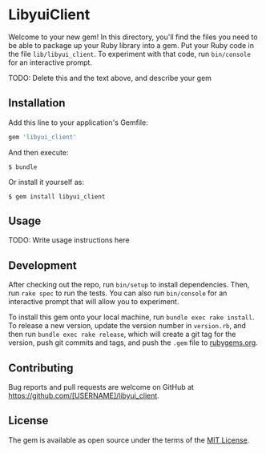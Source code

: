 # LibyuiClient

Welcome to your new gem! In this directory, you'll find the files you need to be able to package up your Ruby library into a gem. Put your Ruby code in the file `lib/libyui_client`. To experiment with that code, run `bin/console` for an interactive prompt.

TODO: Delete this and the text above, and describe your gem

## Installation

Add this line to your application's Gemfile:

```ruby
gem 'libyui_client'
```

And then execute:

    $ bundle

Or install it yourself as:

    $ gem install libyui_client

## Usage

TODO: Write usage instructions here

## Development

After checking out the repo, run `bin/setup` to install dependencies. Then, run `rake spec` to run the tests. You can also run `bin/console` for an interactive prompt that will allow you to experiment.

To install this gem onto your local machine, run `bundle exec rake install`. To release a new version, update the version number in `version.rb`, and then run `bundle exec rake release`, which will create a git tag for the version, push git commits and tags, and push the `.gem` file to [rubygems.org](https://rubygems.org).

## Contributing

Bug reports and pull requests are welcome on GitHub at https://github.com/[USERNAME]/libyui_client.

## License

The gem is available as open source under the terms of the [MIT License](https://opensource.org/licenses/MIT).
